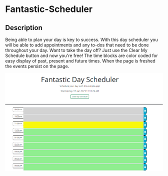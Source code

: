 # Fantastic-Scheduler

## Description
Being able to plan your day is key to success. With this day scheduler you will be able to add appointments and any to-dos that need to be done throughout your day. Want to take the day off? Just use the Clear My Schedule button and now you're free! The time blocks are color coded for easy display of past, present and future times. When the page is freshed the events persist on the page. 

![screenshot](Assets\Day-Planner.png)